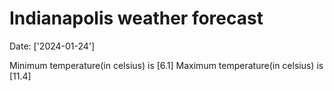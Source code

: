 # Indianapolis weather forecast 
Date: ['2024-01-24'] 

Minimum temperature(in celsius) is [6.1] 
Maximum temperature(in celsius) is [11.4]